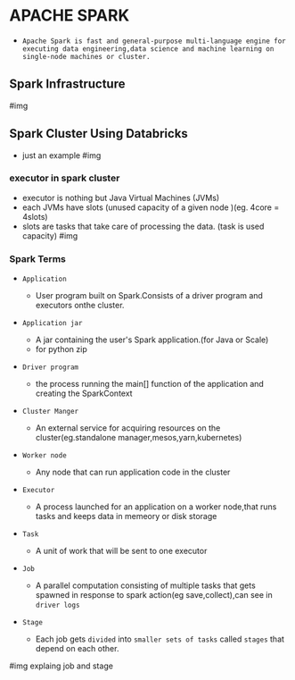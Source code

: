 # APACHE SPARK
- `Apache Spark is fast and general-purpose multi-language engine for executing data engineering,data science and machine learning on single-node machines or cluster.`

## Spark Infrastructure
#img

## Spark Cluster Using Databricks

- just an example
    #img

### executor in spark cluster

- executor is nothing but Java Virtual Machines (JVMs)
- each JVMs have slots (unused capacity of a given node )(eg. 4core = 4slots)
- slots are tasks that take care of processing the data. (task is used capacity)
#img

### Spark Terms

- `Application`
    - User program built on Spark.Consists of a driver program and executors onthe cluster.
- `Application jar`
    - A jar containing the user's Spark application.(for Java or Scale)
    - for python zip
- `Driver program`
    - the process running the main[] function of the application and creating the SparkContext

- `Cluster Manger`
    - An external service for acquiring resources on the cluster(eg.standalone manager,mesos,yarn,kubernetes)

- `Worker node`
    - Any node that can run application code in the cluster
- `Executor`
    - A process launched for an application on a worker node,that runs tasks and keeps data in memeory or disk storage

- `Task`
    - A unit of work that will be sent to one executor

- `Job`
    - A parallel computation consisting of multiple tasks that gets spawned in response to spark action(eg save,collect),can see in `driver logs`

- `Stage`
    - Each job gets `divided` into `smaller sets of tasks` called `stages` that depend on each other.

#img explaing job and stage

